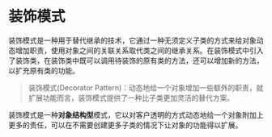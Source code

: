 # 装饰模式
装饰模式是一种用于替代继承的技术，它通过一种无须定义子类的方式来给对象动态增加职责，使用对象之间的关联关系取代类之间的继承关系。在装饰模式中引入了装饰类，在装饰类中既可以调用待装饰的原有类的方法，还可以增加新的方法，以扩充原有类的功能。

>装饰模式(Decorator Pattern)：动态地给一个对象增加一些额外的职责，就扩展功能而言，装饰模式提供了一种比子类更加灵活的替代方案。

装饰模式是一种**对象结构型**模式，它以对客户透明的方式动态地给一个对象附加上更多的责任，可以在不需要创建更多子类的情况下让对象的功能得以扩展。